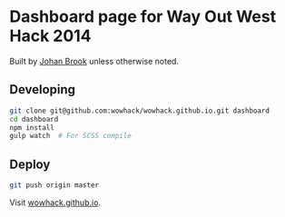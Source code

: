 # Dashboard page for Way Out West Hack 2014

Built by [Johan Brook](http://johanbrook.com) unless otherwise noted.

## Developing

```bash
git clone git@github.com:wowhack/wowhack.github.io.git dashboard
cd dashboard
npm install
gulp watch  # For SCSS compile
```

## Deploy

```bash
git push origin master
```

Visit [wowhack.github.io](http://wowhack.github.io/).
